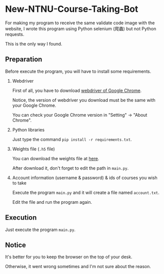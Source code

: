 # New-NTNU-Course-Taking-Bot
For making my program to receive the same validate code image with the website, I wrote this program using Python selenium (爬蟲) but not Python requests.

This is the only way I found.

## Preparation
Before execute the program, you will have to install some requirements.

1. Webdriver

   First of all, you have to download [webdriver of Google Chrome](https://chromedriver.chromium.org/downloads).
   
   Notice, the version of webdriver you download must be the same with your Google Chrome.
   
   You can check your Google Chrome version in "Setting" -> "About Chrome".

2. Python libraries

   Just type the command `pip install -r requirements.txt`.
   
3. Weights file (`.h5` file)

   You can download the weights file at [here](https://drive.google.com/file/d/1qdB1SECI-cwqbUQNbJ834EcRAX07i4Z5/view?usp=sharing).
   
   After download it, don't forget to edit the path in `main.py`.
   
4. Account information (username & password) & ids of courses you wish to take

   Execute the program `main.py` and it will create a file named `account.txt`.
   
   Edit the file and run the program again.
   
## Execution

Just execute the program `main.py`.

## Notice

It's better for you to keep the browser on the top of your desk.

Otherwise, it went wrong sometimes and I'm not sure about the reason.
